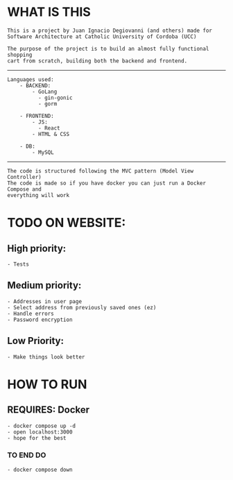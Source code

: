# WHAT IS THIS

	This is a project by Juan Ignacio Degiovanni (and others) made for
	Software Architecture at Catholic University of Cordoba (UCC)

	The purpose of the project is to build an almost fully functional shopping
	cart from scratch, building both the backend and frontend.
---
	Languages used:
	  	- BACKEND:
			- GoLang
			  - gin-gonic
			  - gorm

		- FRONTEND:
			- JS:
			  - React
			- HTML & CSS
			
		- DB:
			- MySQL
---
	The code is structured following the MVC pattern (Model View Controller)
	The code is made so if you have docker you can just run a Docker Compose and
	everything will work

# TODO ON WEBSITE:


## High priority:

	- Tests

## Medium priority:

	- Addresses in user page
	- Select address from previously saved ones (ez)
	- Handle errors
	- Password encryption

## Low Priority:

	- Make things look better



# HOW TO RUN

## REQUIRES: Docker
	- docker compose up -d
	- open localhost:3000
	- hope for the best

### TO END DO
	- docker compose down
